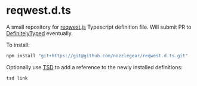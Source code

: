 # reqwest.d.ts

A small repository for [reqwest.js](https://github.com/ded/reqwest) Typescript definition file. Will submit PR to [DefinitelyTyped](https://github.com/DefinitelyTyped/DefinitelyTyped) eventually.

To install:

```bash
npm install "git+https://git@github.com/nozzlegear/reqwest.d.ts.git"
```

Optionally use [TSD](git+https://git@github.com/definitelytyped/tsd) to add a reference to the newly installed definitions:

```bash
tsd link
```